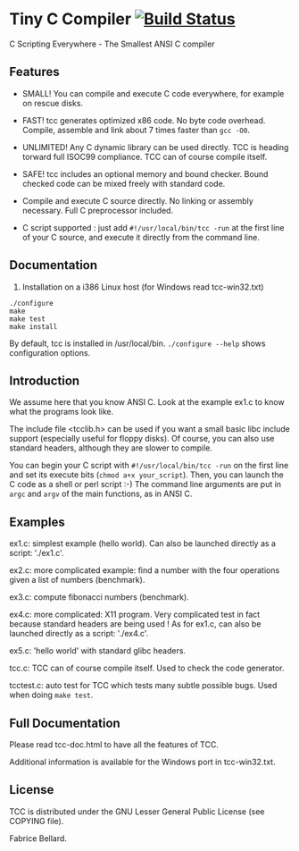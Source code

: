 # Tiny C Compiler [![Build Status](https://secure.travis-ci.org/TinyCC/TinyCC.png?branch=master)](http://travis-ci.org/TinyCC/TinyCC)

C Scripting Everywhere - The Smallest ANSI C compiler


## Features

- SMALL! You can compile and execute C code everywhere, for example on
  rescue disks.

- FAST! tcc generates optimized x86 code. No byte code
  overhead. Compile, assemble and link about 7 times faster than `gcc
  -O0`.

- UNLIMITED! Any C dynamic library can be used directly. TCC is
  heading torward full ISOC99 compliance. TCC can of course compile
  itself.

- SAFE! tcc includes an optional memory and bound checker. Bound
  checked code can be mixed freely with standard code.

- Compile and execute C source directly. No linking or assembly
  necessary. Full C preprocessor included. 

- C script supported : just add `#!/usr/local/bin/tcc -run` at the first
  line of your C source, and execute it directly from the command
  line.

## Documentation

1) Installation on a i386 Linux host (for Windows read tcc-win32.txt)

```
./configure
make
make test
make install
```

By default, tcc is installed in /usr/local/bin.
`./configure --help`  shows configuration options.

## Introduction

We assume here that you know ANSI C. Look at the example ex1.c to know
what the programs look like.

The include file <tcclib.h> can be used if you want a small basic libc
include support (especially useful for floppy disks). Of course, you
can also use standard headers, although they are slower to compile.

You can begin your C script with `#!/usr/local/bin/tcc -run` on the first
line and set its execute bits (`chmod a+x your_script`). Then, you can
launch the C code as a shell or perl script :-) The command line
arguments are put in `argc` and `argv` of the main functions, as in
ANSI C.

## Examples

ex1.c: simplest example (hello world). Can also be launched directly
as a script: './ex1.c'.

ex2.c: more complicated example: find a number with the four
operations given a list of numbers (benchmark).

ex3.c: compute fibonacci numbers (benchmark).

ex4.c: more complicated: X11 program. Very complicated test in fact
because standard headers are being used ! As for ex1.c, can also be launched
directly as a script: './ex4.c'.

ex5.c: 'hello world' with standard glibc headers.

tcc.c: TCC can of course compile itself. Used to check the code
generator.

tcctest.c: auto test for TCC which tests many subtle possible bugs. Used
when doing `make test`.

## Full Documentation

Please read tcc-doc.html to have all the features of TCC.

Additional information is available for the Windows port in tcc-win32.txt.

## License

TCC is distributed under the GNU Lesser General Public License (see
COPYING file).

Fabrice Bellard.
